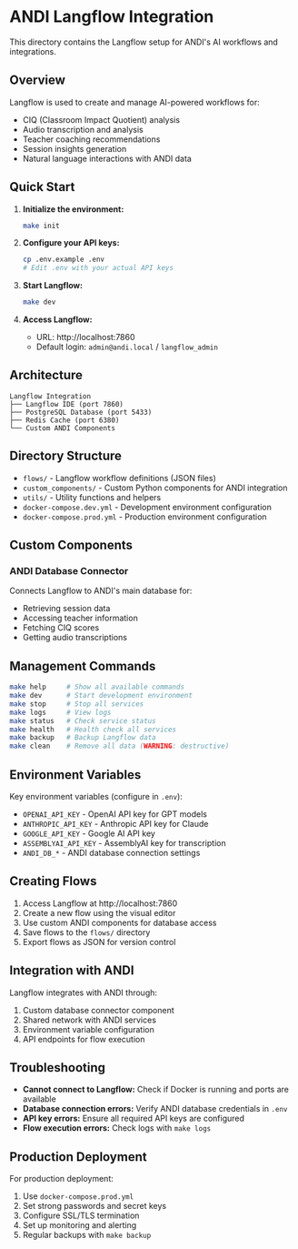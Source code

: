 # ANDI Langflow Integration

This directory contains the Langflow setup for ANDI's AI workflows and integrations.

## Overview

Langflow is used to create and manage AI-powered workflows for:
- CIQ (Classroom Impact Quotient) analysis
- Audio transcription and analysis
- Teacher coaching recommendations
- Session insights generation
- Natural language interactions with ANDI data

## Quick Start

1. **Initialize the environment:**
   ```bash
   make init
   ```

2. **Configure your API keys:**
   ```bash
   cp .env.example .env
   # Edit .env with your actual API keys
   ```

3. **Start Langflow:**
   ```bash
   make dev
   ```

4. **Access Langflow:**
   - URL: http://localhost:7860
   - Default login: `admin@andi.local` / `langflow_admin`

## Architecture

```
Langflow Integration
├── Langflow IDE (port 7860)
├── PostgreSQL Database (port 5433)
├── Redis Cache (port 6380)
└── Custom ANDI Components
```

## Directory Structure

- `flows/` - Langflow workflow definitions (JSON files)
- `custom_components/` - Custom Python components for ANDI integration
- `utils/` - Utility functions and helpers
- `docker-compose.dev.yml` - Development environment configuration
- `docker-compose.prod.yml` - Production environment configuration

## Custom Components

### ANDI Database Connector
Connects Langflow to ANDI's main database for:
- Retrieving session data
- Accessing teacher information
- Fetching CIQ scores
- Getting audio transcriptions

## Management Commands

```bash
make help     # Show all available commands
make dev      # Start development environment
make stop     # Stop all services
make logs     # View logs
make status   # Check service status
make health   # Health check all services
make backup   # Backup Langflow data
make clean    # Remove all data (WARNING: destructive)
```

## Environment Variables

Key environment variables (configure in `.env`):
- `OPENAI_API_KEY` - OpenAI API key for GPT models
- `ANTHROPIC_API_KEY` - Anthropic API key for Claude
- `GOOGLE_API_KEY` - Google AI API key
- `ASSEMBLYAI_API_KEY` - AssemblyAI key for transcription
- `ANDI_DB_*` - ANDI database connection settings

## Creating Flows

1. Access Langflow at http://localhost:7860
2. Create a new flow using the visual editor
3. Use custom ANDI components for database access
4. Save flows to the `flows/` directory
5. Export flows as JSON for version control

## Integration with ANDI

Langflow integrates with ANDI through:
1. Custom database connector component
2. Shared network with ANDI services
3. Environment variable configuration
4. API endpoints for flow execution

## Troubleshooting

- **Cannot connect to Langflow:** Check if Docker is running and ports are available
- **Database connection errors:** Verify ANDI database credentials in `.env`
- **API key errors:** Ensure all required API keys are configured
- **Flow execution errors:** Check logs with `make logs`

## Production Deployment

For production deployment:
1. Use `docker-compose.prod.yml`
2. Set strong passwords and secret keys
3. Configure SSL/TLS termination
4. Set up monitoring and alerting
5. Regular backups with `make backup`